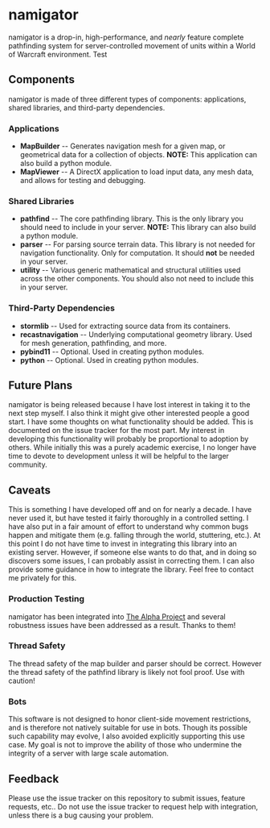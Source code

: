 # namigator

namigator is a drop-in, high-performance, and *nearly* feature complete
pathfinding system for server-controlled movement of units within a World of
Warcraft environment. Test

## Components

namigator is made of three different types of components: applications, shared
libraries, and third-party dependencies.

### Applications

* **MapBuilder** -- Generates navigation mesh for a given map, or geometrical
data for a collection of objects.  **NOTE:** This application can also build a
python module.
* **MapViewer** -- A DirectX application to load input data, any mesh data, and
allows for testing and debugging.

### Shared Libraries

* **pathfind** -- The core pathfinding library.  This is the only library you
should need to include in your server.  **NOTE:** This library can also build a
python module.
* **parser** -- For parsing source terrain data.  This library is not needed
for navigation functionality.  Only for computation.  It should **not** be
needed in your server.
* **utility** -- Various generic mathematical and structural utilities used
across the other components.  You should also not need to include this in your
server.

### Third-Party Dependencies

* **stormlib** -- Used for extracting source data from its containers.
* **recastnavigation** -- Underlying computational geometry library.  Used for
mesh generation, pathfinding, and more.
* **pybind11** -- Optional.  Used in creating python modules.
* **python** -- Optional.  Used in creating python modules.

## Future Plans

namigator is being released because I have lost interest in taking it to the
next step myself.  I also think it might give other interested people a good
start.  I have some thoughts on what functionality should be added.  This is
documented on the issue tracker for the most part.  My interest in developing
this functionality will probably be proportional to adoption by others.  While
initially this was a purely academic exercise, I no longer have time to devote
to development unless it will be helpful to the larger community.

## Caveats

This is something I have developed off and on for nearly a decade.  I have
never used it, but have tested it fairly thoroughly in a controlled setting. I
have also put in a fair amount of effort to understand why common bugs happen
and mitigate them (e.g. falling through the world, stuttering, etc.).  At this
point I do not have time to invest in integrating this library into an existing
server.  However, if someone else wants to do that, and in doing so discovers
some issues, I can probably assist in correcting them.  I can also provide some
guidance in how to integrate the library.  Feel free to contact me privately
for this.

### Production Testing

namigator has been integrated into [The Alpha Project](https://github.com/The-Alpha-Project/alpha-core)
and several robustness issues have been addressed as a result.  Thanks to them!

### Thread Safety

The thread safety of the map builder and parser should be correct.  However the
thread safety of the pathfind library is likely not fool proof.  Use with
caution!

### Bots

This software is not designed to honor client-side movement restrictions, and
is therefore not natively suitable for use in bots.  Though its possible such
capability may evolve, I also avoided explicitly supporting this use case. My
goal is not to improve the ability of those who undermine the integrity of a
server with large scale automation.

## Feedback

Please use the issue tracker on this repository to submit issues, feature
requests, etc..  Do not use the issue tracker to request help with integration,
unless there is a bug causing your problem.
